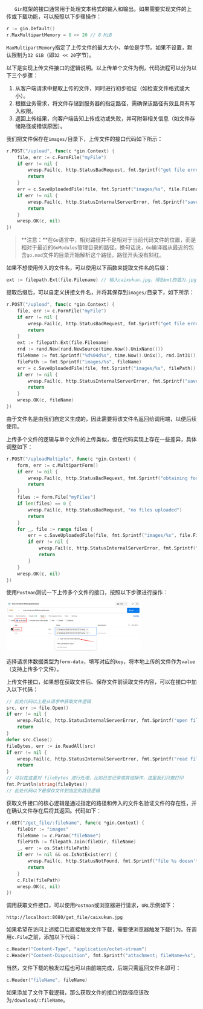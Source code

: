 `	Gin`框架的接口通常用于处理文本格式的输入和输出。如果需要实现文件的上传或下载功能，可以按照以下步骤操作：

```go
r := gin.Default()
r.MaxMultipartMemory = 8 << 20 // 8 MiB
```

`MaxMultipartMemory`指定了上传文件的最大大小，单位是字节。如果不设置，默认限制为`32 GiB`（即`32 << 20`字节）。

以下是实现上传文件接口的逻辑说明。以上传单个文件为例，代码流程可以分为以下三个步骤：

1. 从客户端请求中提取上传的文件，同时进行初步验证（如检查文件格式或大小）。
2. 根据业务需求，将文件存储到服务器的指定路径，需确保该路径有效且具有写入权限。
3. 返回上传结果，向客户端告知上传成功或失败，并可附带相关信息（如文件存储路径或错误原因）。

我们把文件保存在`images/`目录下，上传文件的接口代码如下所示：

```go
r.POST("/upload", func(c *gin.Context) {
    file, err := c.FormFile("myFile")
    if err != nil {
        wresp.Fail(c, http.StatusBadRequest, fmt.Sprintf("get file error: %v", err))
        return
    }
    err = c.SaveUploadedFile(file, fmt.Sprintf("images/%s", file.Filename))
    if err != nil {
        wresp.Fail(c, http.StatusInternalServerError, fmt.Sprintf("save file error: %v", err))
        return
    }
    wresp.OK(c, nil)
})
```

> **注意：**在`Go`语言中，相对路径并不是相对于当前代码文件的位置，而是相对于最近的`GoModules`管理目录的路径。换句话说，`Go`编译器从最近的包含`go.mod`文件的目录开始解析这个路径，路径开头没有斜杠。

如果不想使用传入的文件名，可以使用以下函数来提取文件名的后缀：

```go
ext := filepath.Ext(file.Filename) // 输入caixukun.jpg，得到ext的值为.jpg
```

提取后缀后，可以自定义拼接文件名，并将其保存到`images/`目录下，如下所示：

```go
r.POST("/upload", func(c *gin.Context) {
	file, err := c.FormFile("myFile")
	if err != nil {
		wresp.Fail(c, http.StatusBadRequest, fmt.Sprintf("get file error: %v", err))
		return
	}
	ext := filepath.Ext(file.Filename)
	rnd := rand.New(rand.NewSource(time.Now().UnixNano()))
	fileName := fmt.Sprintf("%d%04d%s", time.Now().Unix(), rnd.Int31(), ext)
	filePath := fmt.Sprintf("images/%s", fileName)
	err = c.SaveUploadedFile(file, fmt.Sprintf("images/%s", filePath))
	if err != nil {
		wresp.Fail(c, http.StatusInternalServerError, fmt.Sprintf("save file error: %v", err))
		return
	}
	wresp.OK(c, fileName)
})
```

由于文件名是由我们自定义生成的，因此需要将该文件名返回给调用端，以便后续使用。

上传多个文件的逻辑与单个文件的上传类似，但在代码实现上存在一些差异，具体调整如下：

```go
r.POST("/uploadMultiple", func(c *gin.Context) {
    form, err := c.MultipartForm()
    if err != nil {
        wresp.Fail(c, http.StatusBadRequest, fmt.Sprintf("obtaining form error: %v", err))
        return
    }
    files := form.File["myFiles"]
    if len(files) == 0 {
        wresp.Fail(c, http.StatusBadRequest, "no files uploaded")
        return
    }
    for _, file := range files {
        err = c.SaveUploadedFile(file, fmt.Sprintf("images/%s", file.Filename))
        if err != nil {
            wresp.Fail(c, http.StatusInternalServerError, fmt.Sprintf("save file error: %v", err))
            return
        }
    }
    wresp.OK(c, nil)
})
```

使用`Postman`测试一下上传多个文件的接口，按照以下步骤进行操作：

<img src="image/image-20240527234420454.png" alt="image-20240527234420454" style="zoom:35%;" />

选择请求体数据类型为`form-data`，填写对应的`key`，将本地上传的文件作为`value`（支持上传多个文件）。

上传文件接口，如果想在获取文件后、保存文件前读取文件内容，可以在接口中加入以下代码：

```go
// 此处代码以上是从请求中获取文件逻辑
src, err := file.Open()
if err != nil {
    wresp.Fail(c, http.StatusInternalServerError, fmt.Sprintf("open file error: %v", err))
	return
}
defer src.Close()
fileBytes, err := io.ReadAll(src)
if err != nil {
    wresp.Fail(c, http.StatusInternalServerError, fmt.Sprintf("read file error: %v", err))
	return
}
// 可以在这里对 fileBytes 进行处理，比如日志记录或其他操作，这里我们只做打印
fmt.Println(string(fileBytes))
// 此处代码以下是保存文件到指定的路径逻辑
```

获取文件接口的核心逻辑是通过指定的路径和传入的文件名验证文件的存在性，并在确认文件存在后将其返回。代码如下：
```go
r.GET("/get_file/:fileName", func(c *gin.Context) {
	fileDir := "images"
	fileName := c.Param("fileName")
	filePath := filepath.Join(fileDir, fileName)
	_, err := os.Stat(filePath)
	if err != nil && os.IsNotExist(err) {
		wresp.Fail(c, http.StatusNotFound, fmt.Sprintf("file %s doesn't exist", fileName))
		return
	}
	c.File(filePath)
    wresp.OK(c, nil)
})
```

调用获取文件接口，可以使用`Postman`或浏览器进行请求，`URL`示例如下：

```http
http://localhost:8080/get_file/caixukun.jpg
```

如果希望在访问上述接口后直接触发文件下载，需要使浏览器触发下载行为。在调用`c.File`之前，添加以下代码：

```go
c.Header("Content-Type", "application/octet-stream")
c.Header("Content-Disposition", fmt.Sprintf("attachment; fileName=%s", fileName))
```

当然，文件下载的触发过程也可以由前端完成，后端只需返回文件名即可：

```go
c.Header("fileName", fileName)
```

如果添加了文件下载逻辑，那么获取文件的接口的路径应该改为`/download/:fileName`。